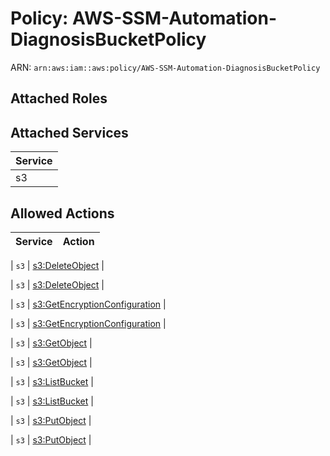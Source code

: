 # Policy: AWS-SSM-Automation-DiagnosisBucketPolicy

ARN: `arn:aws:iam::aws:policy/AWS-SSM-Automation-DiagnosisBucketPolicy`

## Attached Roles

## Attached Services

| Service |
|---------|
| s3 |

## Allowed Actions

| Service | Action |
|:-------:|--------|

| `s3` | [s3:DeleteObject](../actions.md#s3:deleteobject) |

| `s3` | [s3:DeleteObject](../actions.md#s3:deleteobject) |

| `s3` | [s3:GetEncryptionConfiguration](../actions.md#s3:getencryptionconfiguration) |

| `s3` | [s3:GetEncryptionConfiguration](../actions.md#s3:getencryptionconfiguration) |

| `s3` | [s3:GetObject](../actions.md#s3:getobject) |

| `s3` | [s3:GetObject](../actions.md#s3:getobject) |

| `s3` | [s3:ListBucket](../actions.md#s3:listbucket) |

| `s3` | [s3:ListBucket](../actions.md#s3:listbucket) |

| `s3` | [s3:PutObject](../actions.md#s3:putobject) |

| `s3` | [s3:PutObject](../actions.md#s3:putobject) |
